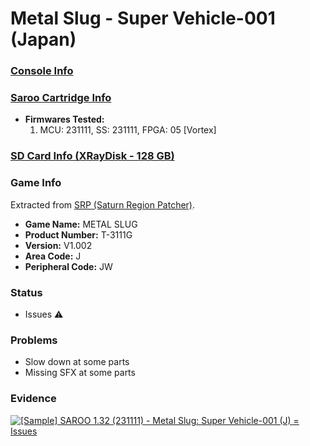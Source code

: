 # Metal Slug - Super Vehicle-001 (Japan)

### [Console Info](../../../../Info/Consoles/VA13/README.md)

### [Saroo Cartridge Info](../../../../Info/Cartridges/RetroGameParadiseStore/1.32F/README.md)

- <b>Firmwares Tested:</b>
  1. MCU: 231111, SS: 231111, FPGA: 05 [Vortex]

### [SD Card Info (XRayDisk - 128 GB)](../../../../Info/SdCards/XRayDisk/128GB/README.md)

### Game Info

Extracted from [SRP (Saturn Region Patcher)](https://segaxtreme.net/resources/saturn-region-patcher.81/download).

- <b>Game Name:</b> METAL SLUG
- <b>Product Number:</b> T-3111G
- <b>Version:</b> V1.002
- <b>Area Code:</b> J
- <b>Peripheral Code:</b> JW

### Status

- Issues :warning:

### Problems

- Slow down at some parts
- Missing SFX at some parts

### Evidence

[![[Sample] SAROO 1.32 (231111) - Metal Slug: Super Vehicle-001 (J) = Issues](https://img.youtube.com/vi/bvS4M3aETYQ/0.jpg)](https://www.youtube.com/watch?v=bvS4M3aETYQ)
